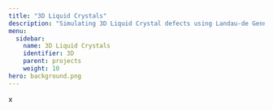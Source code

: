 ```yaml
---
title: "3D Liquid Crystals"
description: "Simulating 3D Liquid Crystal defects using Landau-de Gennes theory"
menu:
  sidebar:
    name: 3D Liquid Crystals
    identifier: 3D
    parent: projects
    weight: 10
hero: background.png
---
```


x